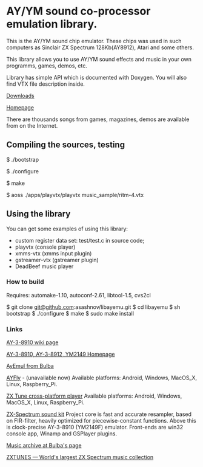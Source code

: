 
# AY/YM sound co-processor emulation library.

  This is the AY/YM sound chip emulator. These chips was used in such
computers as Sinclair ZX Spectrum 128Kb(AY8912), Atari and some others.

  This library allows you to use AY/YM sound effects and music in your own
programms, games, demos, etc.

Library has simple API which is documented with Doxygen.
You will also find VTX file description inside.

[Downloads](https://sourceforge.net/projects/libayemu/files/)

[Homepage](https://asashnov.github.io/libayemu.html)

There are thousands songs from games, magazines, demos
are available from on the Internet.



## Compiling the sources, testing

$ ./bootstrap

$ ./configure

$ make

$ aoss ./apps/playvtx/playvtx music_sample/ritm-4.vtx


## Using the library

You can get some examples of using this library:

* custom register data set: test/test.c in source code;
* playvtx (console player)
* xmms-vtx (xmms input plugin)
* gstreamer-vtx (gstreamer plugin)
* DeadBeef music player


### How to build

Requires: automake-1.10, autoconf-2.61, libtool-1.5, cvs2cl

$ git clone git@github.com:asashnov/libayemu.git
$ cd libayemu
$ sh bootstrap
$ ./configure
$ make
$ sudo make install


### Links

[AY-3-8910 wiki page](https://ru.wikipedia.org/wiki/AY-3-8910)

[AY-3-8910, AY-3-8912, YM2149 Homepage](http://bulba.untergrund.net/)

[AyEmul from Bulba](http://bulba.untergrund.net/emulator_e.htm)

[AYFly](http://code.google.com/p/ayfly) - (unavailable now)
Available platforms: Android, Windows, MacOS_X, Linux, Raspberry_Pi.

[ZX Tune cross-platform player](http://zxtune.bitbucket.org/)
Available platforms: Android, Windows, MacOS_X, Linux, Raspberry_Pi.

[ZX-Spectrum sound kit](https://sourceforge.net/projects/zxssk/)
Project core is fast and accurate resampler, based on FIR-filter,
heavily optimized for piecewise-constant functions.
Above this is clock-precise AY-3-8910 (YM2149F) emulator.
Front-ends are win32 console app, Winamp and GSPlayer plugins.

[Music archive at Bulba's page](http://bulba.untergrund.net/music_e.htm)

[ZXTUNES — World's largest ZX Spectrum music collection](http://zxtunes.com/)
